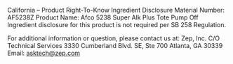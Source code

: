  
 
 
California – Product Right-To-Know Ingredient Disclosure 
Material Number: AF5238Z 
Product Name: Afco 5238 Super Alk Plus Tote Pump Off 
Ingredient disclosure for this product is not required per SB 258 Regulation. 
 
For additional information or question, please contact us at: 
Zep, Inc. 
C/O Technical Services 
3330 Cumberland Blvd. SE, Ste 700 
Atlanta, GA 30339 
Email: asktech@zep.com 
 
 
 
 
